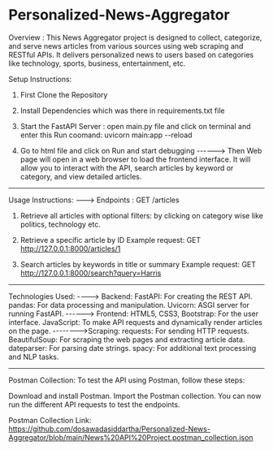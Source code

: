 # Personalized-News-Aggregator


Overview :  This News Aggregator project is designed to collect, categorize, and serve news articles from various sources using web scraping and RESTful APIs. It delivers personalized news to users based on categories like technology, sports, business, entertainment, etc. 


Setup Instructions: 

1) First Clone the Repository 

2) Install Dependencies which was there in requirements.txt file

3) Start the FastAPI Server : open main.py file and click on terminal and enter this Run coomand: uvicorn main:app --reload

4) Go to html file and click on Run and start debugging ------> Then Web page will open in a web browser to load the frontend interface.
   It will allow you to interact with the API, search articles by keyword or category, and view detailed articles.

-----------------------------------------------------------------------------------------------------------------------------------------------------------

Usage Instructions:
---> Endpoints :  GET /articles
   
1) Retrieve all articles with optional filters: by clicking on category wise like politics, technology etc.

2) Retrieve a specific article by ID
Example request: GET http://127.0.0.1:8000/articles/1

3) Search articles by keywords in title or summary
Example request: GET http://127.0.0.1:8000/search?query=Harris

-------------------------------------------------------------------------------------------------------------------------------------------------------------

Technologies Used:
----> Backend:
FastAPI: For creating the REST API.
pandas: For data processing and manipulation.
Uvicorn: ASGI server for running FastAPI.
------> Frontend:
HTML5, CSS3, Bootstrap: For the user interface.
JavaScript: To make API requests and dynamically render articles on the page.
-------->Scraping:
requests: For sending HTTP requests.
BeautifulSoup: For scraping the web pages and extracting article data.
dateparser: For parsing date strings.
spacy: For additional text processing and NLP tasks.

-----------------------------------------------------------------------------------------------------------------------------------------------------------------

Postman Collection:  To test the API using Postman, follow these steps:

Download and install Postman.
Import the Postman collection.
You can now run the different API requests to test the endpoints.

Postman Collection Link: https://github.com/dosawadasiddartha/Personalized-News-Aggregator/blob/main/News%20API%20Project.postman_collection.json
